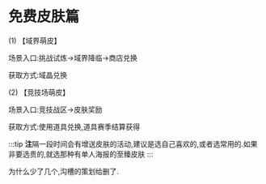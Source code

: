 # 免费皮肤篇

(1) 【域界萌皮】

场景入口:挑战试炼→域界降临→商店兑换

获取方式:域晶兑换

(2) 【竞技场萌皮】

场景入口:竞技战区→皮肤奖励

获取方式:使用道具兑换,道具赛季结算获得

:::tip
**注**隔一段时间会有增送皮肤的活动,建议是选自己喜欢的,或者选常用的.如果非要选贵的,就选那种有单人海报的至臻皮肤
:::

为什么少了几个,沟槽的策划给删了.
